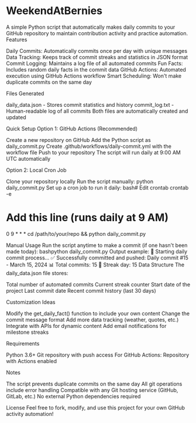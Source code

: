 # WeekendAtBernies

A simple Python script that automatically makes daily commits to your GitHub repository to maintain contribution activity and practice automation.
Features

Daily Commits: Automatically commits once per day with unique messages
Data Tracking: Keeps track of commit streaks and statistics in JSON format
Commit Logging: Maintains a log file of all automated commits
Fun Facts: Includes random daily facts in the commit data
GitHub Actions: Automated execution using GitHub Actions workflow
Smart Scheduling: Won't make duplicate commits on the same day

Files Generated

daily_data.json - Stores commit statistics and history
commit_log.txt - Human-readable log of all commits
Both files are automatically created and updated

Quick Setup
Option 1: GitHub Actions (Recommended)

Create a new repository on GitHub
Add the Python script as daily_commit.py
Create .github/workflows/daily-commit.yml with the workflow file
Push to your repository
The script will run daily at 9:00 AM UTC automatically

Option 2: Local Cron Job

Clone your repository locally
Run the script manually: python daily_commit.py
Set up a cron job to run it daily:
bash# Edit crontab
crontab -e

# Add this line (runs daily at 9 AM)
0 9 * * * cd /path/to/your/repo && python daily_commit.py


Manual Usage
Run the script anytime to make a commit (if one hasn't been made today):
bashpython daily_commit.py
Output example:
🚀 Starting daily commit process...
✅ Successfully committed and pushed: Daily commit #15 - March 15, 2024
📊 Total commits: 15
📅 Streak day: 15
Data Structure
The daily_data.json file stores:

Total number of automated commits
Current streak counter
Start date of the project
Last commit date
Recent commit history (last 30 days)

Customization Ideas

Modify the get_daily_fact() function to include your own content
Change the commit message format
Add more data tracking (weather, quotes, etc.)
Integrate with APIs for dynamic content
Add email notifications for milestone streaks

Requirements

Python 3.6+
Git repository with push access
For GitHub Actions: Repository with Actions enabled

Notes

The script prevents duplicate commits on the same day
All git operations include error handling
Compatible with any Git hosting service (GitHub, GitLab, etc.)
No external Python dependencies required

License
Feel free to fork, modify, and use this project for your own GitHub activity automation!

